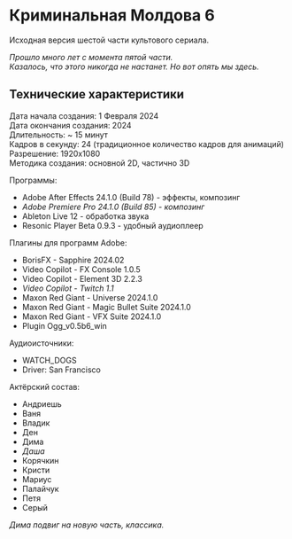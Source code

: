 # Криминальная Молдова 6

Исходная версия шестой части культового сериала.

_Прошло много лет с момента пятой части._  
_Казалось, что этого никогда не настанет. Но вот опять мы здесь._

## Технические характеристики

Дата начала создания: 1 Февраля 2024  
Дата окончания создания: 2024  
Длительность: ~ 15 минут  
Кадров в секунду: 24 (традиционное количество кадров для анимаций)  
Разрешение: 1920x1080  
Методика создания: основной 2D, частично 3D

Программы:  
- Adobe After Effects 24.1.0 (Build 78) - эффекты, композинг  
- _Adobe Premiere Pro 24.1.0 (Build 85) - композинг_  
- Ableton Live 12 - обработка звука  
- Resonic Player Beta 0.9.3 - удобный аудиоплеер

Плагины для программ Adobe:  
- BorisFX - Sapphire 2024.02  
- Video Copilot - FX Console 1.0.5  
- Video Copilot - Element 3D 2.2.3  
- _Video Copilot - Twitch 1.1_  
- Maxon Red Giant - Universe 2024.1.0  
- Maxon Red Giant - Magic Bullet Suite 2024.1.0  
- Maxon Red Giant - VFX Suite 2024.1.0  
- Plugin Ogg_v0.5b6_win

Аудиоисточники:  
- WATCH_DOGS  
- Driver: San Francisco

Актёрский состав:  
- Андриешь  
- Ваня  
- Владик  
- Ден  
- Дима  
- _Даша_  
- Корячкин  
- Кристи  
- Мариус  
- Палайчук  
- Петя  
- Серый


_Дима подвиг на новую часть, классика._